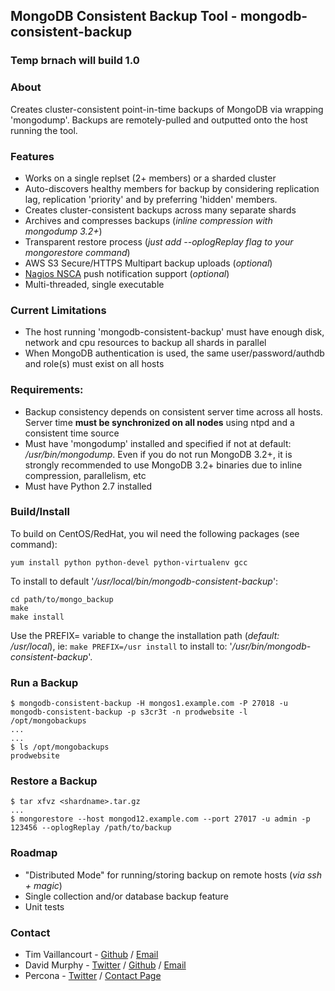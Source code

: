 ## MongoDB Consistent Backup Tool - mongodb-consistent-backup
### Temp brnach will build 1.0
### About

Creates cluster-consistent point-in-time backups of MongoDB via wrapping 'mongodump'. Backups are remotely-pulled and outputted onto the host running the tool.

### Features

- Works on a single replset (2+ members) or a sharded cluster
- Auto-discovers healthy members for backup by considering replication lag, replication 'priority' and by preferring 'hidden' members.
- Creates cluster-consistent backups across many separate shards
- Archives and compresses backups (*inline compression with mongodump 3.2+*)
- Transparent restore process (*just add --oplogReplay flag to your mongorestore command*)
- AWS S3 Secure/HTTPS Multipart backup uploads (*optional*)
- [Nagios NSCA](https://sourceforge.net/p/nagios/nsca) push notification support (*optional*)
- Multi-threaded, single executable

### Current Limitations
- The host running 'mongodb-consistent-backup' must have enough disk, network and cpu resources to backup all shards in parallel 
- When MongoDB authentication is used, the same user/password/authdb and role(s) must exist on all hosts

### Requirements:
- Backup consistency depends on consistent server time across all hosts. Server time **must be synchronized on all nodes** using ntpd and a consistent time source
- Must have 'mongodump' installed and specified if not at default: */usr/bin/mongodump*. Even if you do not run MongoDB 3.2+, it is strongly recommended to use MongoDB 3.2+ binaries due to inline compression, parallelism, etc
- Must have Python 2.7 installed

### Build/Install

To build on CentOS/RedHat, you wil need the following packages (see command):

```
yum install python python-devel python-virtualenv gcc
```

To install to default '*/usr/local/bin/mongodb-consistent-backup*':

```
cd path/to/mongo_backup 
make
make install
```

Use the PREFIX= variable to change the installation path (*default: /usr/local*), ie: ```make PREFIX=/usr install``` to install to: '*/usr/bin/mongodb-consistent-backup*'.

### Run a Backup

```
$ mongodb-consistent-backup -H mongos1.example.com -P 27018 -u mongodb-consistent-backup -p s3cr3t -n prodwebsite -l /opt/mongobackups
...
...
$ ls /opt/mongobackups
prodwebsite
```

### Restore a Backup

```
$ tar xfvz <shardname>.tar.gz
...
$ mongorestore --host mongod12.example.com --port 27017 -u admin -p 123456 --oplogReplay /path/to/backup
```

### Roadmap

- "Distributed Mode" for running/storing backup on remote hosts (*via ssh + magic*)
- Single collection and/or database backup feature
- Unit tests

### Contact

- Tim Vaillancourt - [Github](https://github.com/timvaillancourt) / [Email](mailto:tim.vaillancourt@percona.com)
- David Murphy - [Twitter](https://twitter.com/dmurphy_data) / [Github](https://github.com/dbmurphy) / [Email](mailto:david.murphy@percona.com)
- Percona - [Twitter](https://twitter.com/Percona) / [Contact Page](https://www.percona.com/about-percona/contact)
